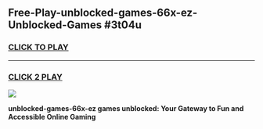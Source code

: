 
## Free-Play-unblocked-games-66x-ez-Unblocked-Games #3t04u
<h3>
<a href="https://news.freeplayer.one?title=unblocked-games-66x-ez&ref=8M">CLICK TO PLAY</a></h3>
<hr>

<h3>
<a href="https://news.freeplayer.one?title=unblocked-games-66x-ez&ref=8M">CLICK 2 PLAY</a>
  
</h3>

<a href="https://news.freeplayer.one?title=unblocked-games-66x-ez&ref=8M"><img src="https://clearcache.store/games.png"></a>


**unblocked-games-66x-ez games unblocked: Your Gateway to Fun and Accessible Online Gaming**
